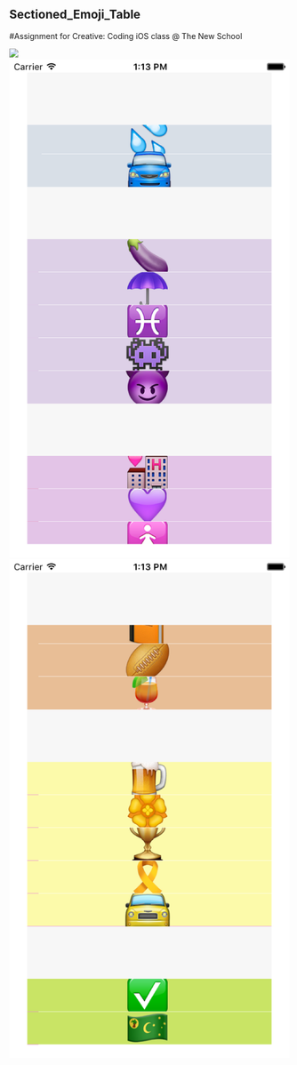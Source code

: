 ## Sectioned_Emoji_Table

#Assignment for Creative: Coding iOS class @ The New School

![](/screenshots/teal.png=50x50)
![](/screenshots/purple.png)
![](/screenshots/yellow.png)


